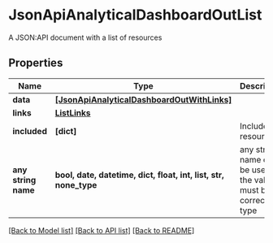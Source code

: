 # JsonApiAnalyticalDashboardOutList

A JSON:API document with a list of resources

## Properties
Name | Type | Description | Notes
------------ | ------------- | ------------- | -------------
**data** | [**[JsonApiAnalyticalDashboardOutWithLinks]**](JsonApiAnalyticalDashboardOutWithLinks.md) |  | 
**links** | [**ListLinks**](ListLinks.md) |  | [optional] 
**included** | **[dict]** | Included resources | [optional] 
**any string name** | **bool, date, datetime, dict, float, int, list, str, none_type** | any string name can be used but the value must be the correct type | [optional]

[[Back to Model list]](../README.md#documentation-for-models) [[Back to API list]](../README.md#documentation-for-api-endpoints) [[Back to README]](../README.md)


